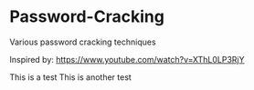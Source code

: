 # Password-Cracking
Various password cracking techniques 

Inspired by: https://www.youtube.com/watch?v=XThL0LP3RjY

This is a test
This is another test
